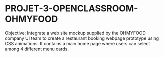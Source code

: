 # PROJET-3-OPENCLASSROOM-OHMYFOOD
Objective: Integrate a web site mockup supplied by the OHMYFOOD company UI team to create a restaurant booking webpage prototype using CSS animations. 
It contains a main home page where users can select among 4 different menu cards.

